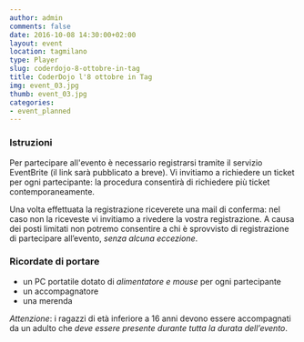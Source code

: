 ```yaml
---
author: admin
comments: false
date: 2016-10-08 14:30:00+02:00
layout: event
location: tagmilano
type: Player
slug: coderdojo-8-ottobre-in-tag
title: CoderDojo l'8 ottobre in Tag
img: event_03.jpg
thumb: event_03.jpg
categories:
- event_planned
---
```


### Istruzioni
Per partecipare all'evento è necessario registrarsi tramite il servizio EventBrite (il link sarà pubblicato a breve).
Vi invitiamo a richiedere un ticket per ogni partecipante: la procedura consentirà di richiedere più ticket contemporaneamente.

Una volta effettuata la registrazione riceverete una mail di conferma: nel caso non la riceveste vi invitiamo a rivedere la vostra registrazione.
A causa dei posti limitati non potremo consentire a chi è sprovvisto di registrazione di partecipare all’evento, *senza alcuna eccezione*.

### Ricordate di portare
- un PC portatile dotato di *alimentatore e mouse* per ogni partecipante
- un accompagnatore
- una merenda

*Attenzione*: i ragazzi di età inferiore a 16 anni devono essere accompagnati da un adulto che *deve essere presente durante tutta la durata dell’evento*.
